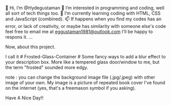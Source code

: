  👋 Hi, I’m @Hydegustaman
👀 I’m interested in programming and coding, well all sort of tech things too.
🌱 I’m currently learning coding with HTML, CSS and JavaScript (combined).
📫 If happens when you find my codes has an error, or lack of creativity, or maybe has similarity with someone else's code feel free to email me at eggustaman1981@outlook.com I'll be happy to respons it.
 ...

Now, about this project. 

I call it # Frosted-Glass-Container #
Some fancy ways to add a blur effect to your description box. More like a tempered glass door/window to me, but the term "frosted" sounded more edgy.

note : you can change the background image file (.jpg/.jpeg) with other image of your own. My image is a picture of repeated book cover I've found on the internet (yes, that's a freemason symbol if you asking). 

Have A Nice Day!!
